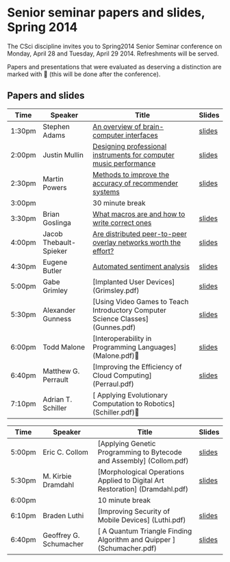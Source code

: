 # Senior seminar papers and slides, Spring 2014

The CSci discipline invites you to Spring2014 Senior Seminar conference on Monday, April 28 and Tuesday, April 29 2014. Refreshments will be served. 

Papers and presentations that were evaluated as deserving a distinction are marked with 🌟 (this will be done after the conference). 

## Papers and slides

| Time | Speaker  | Title       | Slides  |
| -----|----------|-------------|---------|
| 1:30pm | Stephen Adams | [An overview of brain-computer interfaces](adams.pdf) | [slides](adamsslides.pdf) |
| 2:00pm | Justin Mullin | [Designing professional instruments for computer music performance](mullin.pdf) | [slides](mullinslides.pdf) |
| 2:30pm | Martin Powers | [Methods to improve the accuracy of recommender systems](powers.pdf) | [slides](powersslides.pdf) |
| 3:00pm | | 30 minute break 
| 3:30pm | Brian Goslinga | [What macros are and how to write correct ones](goslinga.pdf) | [slides](goslingaslides.pdf) |
| 4:00pm | Jacob Thebault-Spieker | [Are distributed peer-to-peer overlay networks worth the effort?](thebault-spieker.pdf) | [slides](thebault-spiekerslides.pdf) |
| 4:30pm | Eugene Butler | [Automated sentiment analysis](butler.pdf) | [slides](butlerslides.pdf) |
|5:00pm| 	Gabe Grimley| 	[Implanted User Devices] 	(Grimsley.pdf) | [slides](Grimsleyslides.pdf) |
|5:30pm |	Alexander Gunness| 	[Using Video Games to Teach Introductory Computer Science Classes] 	(Gunnes.pdf) | [slides](Gunnessslides.pdf) |
|6:00pm |	Todd Malone| 	[Interoperability in Programming Languages] 	(Malone.pdf)🌟 | [slides](Maloneslides.pdf)|
|6:40pm| 	Matthew G. Perrault| 	[Improving the Efficiency of Cloud Computing] (Perraul.pdf) | [slides](Perrsultslides.pdf) |
|7:10pm| 	Adrian T. Schiller| [	Applying Evolutionary Computation to Robotics] (Schiller.pdf)🌟| 

| Time | Speaker  | Title       | Slides  |
| -----|----------|-------------|---------|
|5:00pm| 	Eric C. Collom |	[Applying Genetic Programming to Bytecode and Assembly] 		(Collom.pdf) | [slides](Collomslides.pdf)|
|5:30pm| 	M. Kirbie Dramdahl| 	[Morphological Operations Applied to Digital Art Restoration] (Dramdahl.pdf) | [slides](Dramdahlslides.pdf)|
|6:00pm ||	10 minute break 	  	 
|6:10pm| 	Braden Luthi| 	[Improving Security of Mobile Devices] 	(Luthi.pdf) | [slides](Luthi-slides.pdf)|
|6:40pm| 	Geoffrey G. Schumacher| [	A Quantum Triangle Finding Algorithm and Quipper 	]	(Schumacher.pdf) | [slides](Schumacherslides.pdf)|
